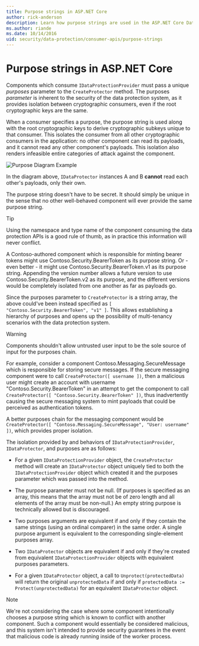 ```yaml
---
title: Purpose strings in ASP.NET Core
author: rick-anderson
description: Learn how purpose strings are used in the ASP.NET Core Data Protection APIs.
ms.author: riande
ms.date: 10/14/2016
uid: security/data-protection/consumer-apis/purpose-strings
---
```

# Purpose strings in ASP.NET Core

<a name="data-protection-consumer-apis-purposes"></a>

Components which consume `IDataProtectionProvider` must pass a unique *purposes* parameter to the `CreateProtector` method. The purposes *parameter* is inherent to the security of the data protection system, as it provides isolation between cryptographic consumers, even if the root cryptographic keys are the same.

When a consumer specifies a purpose, the purpose string is used along with the root cryptographic keys to derive cryptographic subkeys unique to that consumer. This isolates the consumer from all other cryptographic consumers in the application: no other component can read its payloads, and it cannot read any other component's payloads. This isolation also renders infeasible entire categories of attack against the component.

![Purpose Diagram Example](purpose-strings/_static/purposes.png)

In the diagram above, `IDataProtector` instances A and B **cannot** read each other's payloads, only their own.

The purpose string doesn't have to be secret. It should simply be unique in the sense that no other well-behaved component will ever provide the same purpose string.

>[!TIP]
> Using the namespace and type name of the component consuming the data protection APIs is a good rule of thumb, as in practice this information will never conflict.
>
>A Contoso-authored component which is responsible for minting bearer tokens might use Contoso.Security.BearerToken as its purpose string. Or - even better - it might use Contoso.Security.BearerToken.v1 as its purpose string. Appending the version number allows a future version to use Contoso.Security.BearerToken.v2 as its purpose, and the different versions would be completely isolated from one another as far as payloads go.

Since the purposes parameter to `CreateProtector` is a string array, the above could've been instead specified as `[ "Contoso.Security.BearerToken", "v1" ]`. This allows establishing a hierarchy of purposes and opens up the possibility of multi-tenancy scenarios with the data protection system.

<a name="data-protection-contoso-purpose"></a>

>[!WARNING]
> Components shouldn't allow untrusted user input to be the sole source of input for the purposes chain.
>
>For example, consider a component Contoso.Messaging.SecureMessage which is responsible for storing secure messages. If the secure messaging component were to call `CreateProtector([ username ])`, then a malicious user might create an account with username "Contoso.Security.BearerToken" in an attempt to get the component to call `CreateProtector([ "Contoso.Security.BearerToken" ])`, thus inadvertently causing the secure messaging system to mint payloads that could be perceived as authentication tokens.
>
>A better purposes chain for the messaging component would be `CreateProtector([ "Contoso.Messaging.SecureMessage", "User: username" ])`, which provides proper isolation.

The isolation provided by and behaviors of `IDataProtectionProvider`, `IDataProtector`, and purposes are as follows:

* For a given `IDataProtectionProvider` object, the `CreateProtector` method will create an `IDataProtector` object uniquely tied to both the `IDataProtectionProvider` object which created it and the purposes parameter which was passed into the method.

* The purpose parameter must not be null. (If purposes is specified as an array, this means that the array must not be of zero length and all elements of the array must be non-null.) An empty string purpose is technically allowed but is discouraged.

* Two purposes arguments are equivalent if and only if they contain the same strings (using an ordinal comparer) in the same order. A single purpose argument is equivalent to the corresponding single-element purposes array.

* Two `IDataProtector` objects are equivalent if and only if they're created from equivalent `IDataProtectionProvider` objects with equivalent purposes parameters.

* For a given `IDataProtector` object, a call to `Unprotect(protectedData)` will return the original `unprotectedData` if and only if `protectedData := Protect(unprotectedData)` for an equivalent `IDataProtector` object.

> [!NOTE]
> We're not considering the case where some component intentionally chooses a purpose string which is known to conflict with another component. Such a component would essentially be considered malicious, and this system isn't intended to provide security guarantees in the event that malicious code is already running inside of the worker process.
